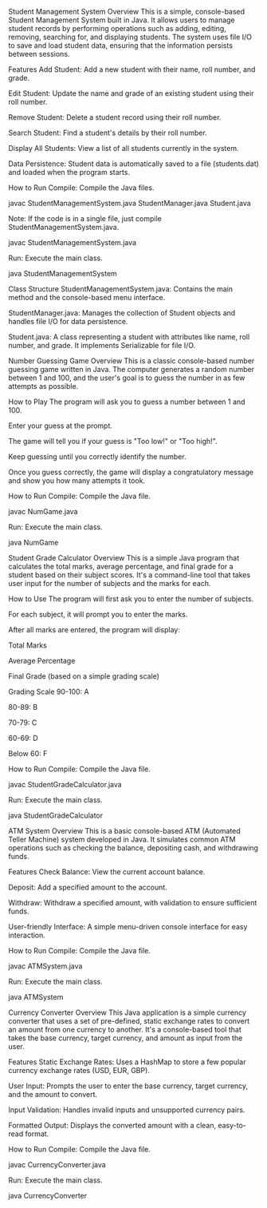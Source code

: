 Student Management System
Overview
This is a simple, console-based Student Management System built in Java. It allows users to manage student records by performing operations such as adding, editing, removing, searching for, and displaying students. The system uses file I/O to save and load student data, ensuring that the information persists between sessions.

Features
Add Student: Add a new student with their name, roll number, and grade.

Edit Student: Update the name and grade of an existing student using their roll number.

Remove Student: Delete a student record using their roll number.

Search Student: Find a student's details by their roll number.

Display All Students: View a list of all students currently in the system.

Data Persistence: Student data is automatically saved to a file (students.dat) and loaded when the program starts.

How to Run
Compile: Compile the Java files.

javac StudentManagementSystem.java StudentManager.java Student.java

Note: If the code is in a single file, just compile StudentManagementSystem.java.

javac StudentManagementSystem.java

Run: Execute the main class.

java StudentManagementSystem

Class Structure
StudentManagementSystem.java: Contains the main method and the console-based menu interface.

StudentManager.java: Manages the collection of Student objects and handles file I/O for data persistence.

Student.java: A class representing a student with attributes like name, roll number, and grade. It implements Serializable for file I/O.

Number Guessing Game
Overview
This is a classic console-based number guessing game written in Java. The computer generates a random number between 1 and 100, and the user's goal is to guess the number in as few attempts as possible.

How to Play
The program will ask you to guess a number between 1 and 100.

Enter your guess at the prompt.

The game will tell you if your guess is "Too low!" or "Too high!".

Keep guessing until you correctly identify the number.

Once you guess correctly, the game will display a congratulatory message and show you how many attempts it took.

How to Run
Compile: Compile the Java file.

javac NumGame.java

Run: Execute the main class.

java NumGame

Student Grade Calculator
Overview
This is a simple Java program that calculates the total marks, average percentage, and final grade for a student based on their subject scores. It's a command-line tool that takes user input for the number of subjects and the marks for each.

How to Use
The program will first ask you to enter the number of subjects.

For each subject, it will prompt you to enter the marks.

After all marks are entered, the program will display:

Total Marks

Average Percentage

Final Grade (based on a simple grading scale)

Grading Scale
90-100: A

80-89: B

70-79: C

60-69: D

Below 60: F

How to Run
Compile: Compile the Java file.

javac StudentGradeCalculator.java

Run: Execute the main class.

java StudentGradeCalculator

ATM System
Overview
This is a basic console-based ATM (Automated Teller Machine) system developed in Java. It simulates common ATM operations such as checking the balance, depositing cash, and withdrawing funds.

Features
Check Balance: View the current account balance.

Deposit: Add a specified amount to the account.

Withdraw: Withdraw a specified amount, with validation to ensure sufficient funds.

User-friendly Interface: A simple menu-driven console interface for easy interaction.

How to Run
Compile: Compile the Java file.

javac ATMSystem.java

Run: Execute the main class.

java ATMSystem

Currency Converter
Overview
This Java application is a simple currency converter that uses a set of pre-defined, static exchange rates to convert an amount from one currency to another. It's a console-based tool that takes the base currency, target currency, and amount as input from the user.

Features
Static Exchange Rates: Uses a HashMap to store a few popular currency exchange rates (USD, EUR, GBP).

User Input: Prompts the user to enter the base currency, target currency, and the amount to convert.

Input Validation: Handles invalid inputs and unsupported currency pairs.

Formatted Output: Displays the converted amount with a clean, easy-to-read format.

How to Run
Compile: Compile the Java file.

javac CurrencyConverter.java

Run: Execute the main class.

java CurrencyConverter
